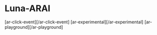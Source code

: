 # Luna-ARAI

[ar-click-event][/ar-click-event]
[ar-experimental][/ar-experimental]
[ar-playground][/ar-playground]